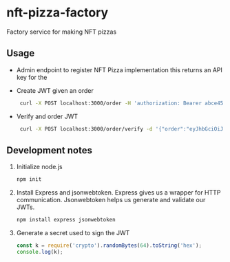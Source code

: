 # nft-pizza-factory

Factory service for making NFT pizzas

## Usage

- Admin endpoint to register NFT Pizza implementation this returns an API key for the

- Create JWT given an order

  ```sh
   curl -X POST localhost:3000/order -H 'authorization: Bearer abce4567-dddd-eeee-a345-996141749213' -d '{"store": "storeId-zzz", "order": {"pizzas":["pep", "cheese"]}}' -H 'Content-Type: application/json'
  ```

- Verify and order JWT
  ```sh
   curl -X POST localhost:3000/order/verify -d '{"order":"eyJhbGciOiJIUzI1NiIsInR5cCI6IkpXVCJ9.eyJmcmFuY2hpc2UiOnsiaWQiOiIxMjM0NDU2Ny1mZmZmLXp6enotYTM0NS05OTYxNDE5MmFiY2QiLCJuYW1lIjoiU3VwZXJQaWUifSwic3RvcmUiOiJzdG9yZUlkLXp6eiIsIm9yZGVyIjp7InBpenphcyI6WyJwZXAiLCJjaGVlc2UiXX0sImlhdCI6MTcxNDA1NTcyOSwiZXhwIjoxNzE0MTQyMTI5LCJpc3MiOiJjczMyOS5jbGljayJ9.xcHR31MMMm3b4NR2xIHV4obryFvg0ytYDYkUmGF9wJ4"}' -H 'Content-Type: application/json'
  ```

## Development notes

1.  Initialize node.js
    ```sh
    npm init
    ```
1.  Install Express and jsonwebtoken. Express gives us a wrapper for HTTP communication. Jsonwebtoken helps us generate and validate our JWTs.
    ```sh
    npm install express jsonwebtoken
    ```
1.  Generate a secret used to sign the JWT
    ```js
    const k = require('crypto').randomBytes(64).toString('hex');
    console.log(k);
    ```
